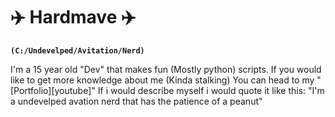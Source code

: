 # ✈️ Hardmave ✈️

**`(C:/Undevelped/Avitation/Nerd)`**

I'm a 15 year old "Dev" that makes fun (Mostly python) scripts. If you would like to get more knowledge about me (Kinda stalking) You can head to my "[Portfolio][youtube]"
If i would describe myself i would quote it like this: "I'm a undevelped avation nerd that has the patience of a peanut"
